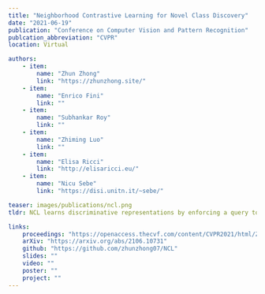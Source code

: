 ```yaml
---
title: "Neighborhood Contrastive Learning for Novel Class Discovery"
date: "2021-06-19"
publication: "Conference on Computer Vision and Pattern Recognition"
publcation_abbreviation: "CVPR"
location: Virtual

authors:
    - item: 
        name: "Zhun Zhong"
        link: "https://zhunzhong.site/"
    - item: 
        name: "Enrico Fini"
        link: ""
    - item: 
        name: "Subhankar Roy"
        link: ""
    - item:
        name: "Zhiming Luo"
        link: ""
    - item: 
        name: "Elisa Ricci"
        link: "http://elisaricci.eu/"
    - item:
        name: "Nicu Sebe"
        link: "https://disi.unitn.it/~sebe/"

teaser: images/publications/ncl.png
tldr: NCL learns discriminative representations by enforcing a query to be close to its correlated view (augmented-positive) and its pseudo-positives (neighbors), as well as to be far from the negatives. We also generate hard negatives by mixing between labeled and unlabeled features

links:
    proceedings: "https://openaccess.thecvf.com/content/CVPR2021/html/Zhong_Neighborhood_Contrastive_Learning_for_Novel_Class_Discovery_CVPR_2021_paper.html"
    arXiv: "https://arxiv.org/abs/2106.10731"
    github: "https://github.com/zhunzhong07/NCL"
    slides: ""
    video: ""
    poster: ""
    project: ""
---
```

